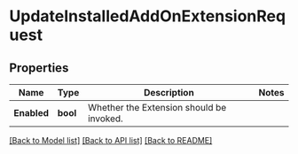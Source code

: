 # UpdateInstalledAddOnExtensionRequest

## Properties

Name | Type | Description | Notes
------------ | ------------- | ------------- | -------------
**Enabled** | **bool** | Whether the Extension should be invoked. | 

[[Back to Model list]](../README.md#documentation-for-models) [[Back to API list]](../README.md#documentation-for-api-endpoints) [[Back to README]](../README.md)


